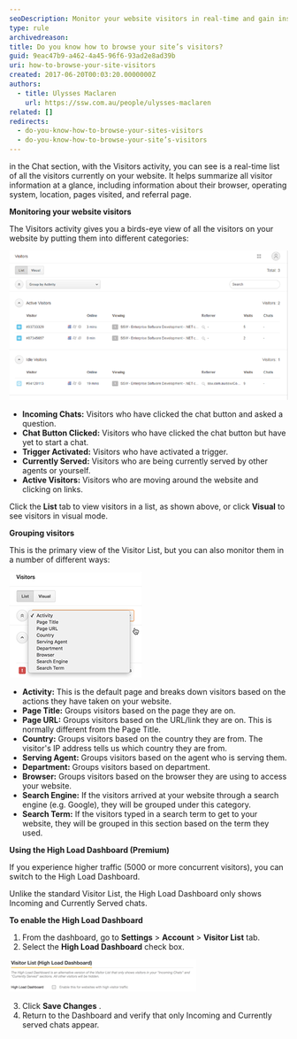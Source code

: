 ```yaml
---
seoDescription: Monitor your website visitors in real-time and gain insights into their browser, operating system, location, pages visited, and referral page.
type: rule
archivedreason:
title: Do you know how to browse your site’s visitors?
guid: 9eac47b9-a462-4a45-96f6-93ad2e8ad39b
uri: how-to-browse-your-site-visitors
created: 2017-06-20T00:03:20.0000000Z
authors:
  - title: Ulysses Maclaren
    url: https://ssw.com.au/people/ulysses-maclaren
related: []
redirects:
  - do-you-know-how-to-browse-your-sites-visitors
  - do-you-know-how-to-browse-your-site’s-visitors
---
```


in the Chat section, with the Visitors activity, you can see is a real-time list of all the visitors currently on your website. It helps summarize all visitor information at a glance, including information about their browser, operating system, location, pages visited, and referral page.

<!--endintro-->

**Monitoring your website visitors**

The Visitors activity gives you a birds-eye view of all the visitors on your website by putting them into different categories:

![](zendesk-visitors-1.png)

- **Incoming Chats:** Visitors who have clicked the chat button and asked a question.
- **Chat Button Clicked:** Visitors who have clicked the chat button but have yet to start a chat.
- **Trigger Activated:** Visitors who have activated a trigger.
- **Currently Served:** Visitors who are being currently served by other agents or yourself.
- **Active Visitors:** Visitors who are moving around the website and clicking on links.

Click the **List** tab to view visitors in a list, as shown above, or click **Visual** to see visitors in visual mode.

**Grouping visitors**

This is the primary view of the Visitor List, but you can also monitor them in a number of different ways:

![](zendesk-visitors-2.png)

- **Activity:** This is the default page and breaks down visitors based on the actions they have taken on your website.
- **Page Title:** Groups visitors based on the page they are on.
- **Page URL:** Groups visitors based on the URL/link they are on. This is normally different from the Page Title.
- **Country:** Groups visitors based on the country they are from. The visitor's IP address tells us which country they are from.
- **Serving Agent:** Groups visitors based on the agent who is serving them.
- **Department:** Groups visitors based on department.
- **Browser:** Groups visitors based on the browser they are using to access your website.
- **Search Engine:** If the visitors arrived at your website through a search engine (e.g. Google), they will be grouped under this category.
- **Search Term:** If the visitors typed in a search term to get to your website, they will be grouped in this section based on the term they used.

**Using the High Load Dashboard (Premium)**

If you experience higher traffic (5000 or more concurrent visitors), you can switch to the High Load Dashboard.

Unlike the standard Visitor List, the High Load Dashboard only shows Incoming and Currently Served chats.

**To enable the High Load Dashboard**

1. From the dashboard, go to **Settings** &gt; **Account** &gt; **Visitor List** tab.
2. Select the **High Load Dashboard** check box.  


![](zendesk-visitors-3.png)

3. Click **Save Changes** .
4. Return to the Dashboard and verify that only Incoming and Currently served chats appear.
